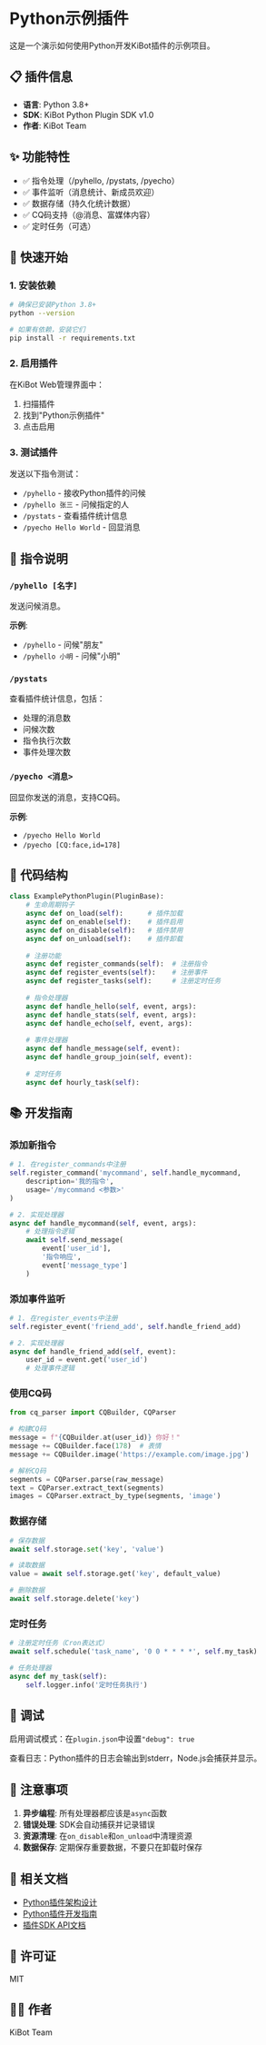 # Python示例插件

这是一个演示如何使用Python开发KiBot插件的示例项目。

## 📋 插件信息

- **语言**: Python 3.8+
- **SDK**: KiBot Python Plugin SDK v1.0
- **作者**: KiBot Team

## ✨ 功能特性

- ✅ 指令处理（/pyhello, /pystats, /pyecho）
- ✅ 事件监听（消息统计、新成员欢迎）
- ✅ 数据存储（持久化统计数据）
- ✅ CQ码支持（@消息、富媒体内容）
- ✅ 定时任务（可选）

## 🚀 快速开始

### 1. 安装依赖

```bash
# 确保已安装Python 3.8+
python --version

# 如果有依赖，安装它们
pip install -r requirements.txt
```

### 2. 启用插件

在KiBot Web管理界面中：
1. 扫描插件
2. 找到"Python示例插件"
3. 点击启用

### 3. 测试插件

发送以下指令测试：

- `/pyhello` - 接收Python插件的问候
- `/pyhello 张三` - 问候指定的人
- `/pystats` - 查看插件统计信息
- `/pyecho Hello World` - 回显消息

## 📖 指令说明

### `/pyhello [名字]`
发送问候消息。

**示例**:
- `/pyhello` - 问候"朋友"
- `/pyhello 小明` - 问候"小明"

### `/pystats`
查看插件统计信息，包括：
- 处理的消息数
- 问候次数
- 指令执行次数
- 事件处理次数

### `/pyecho <消息>`
回显你发送的消息，支持CQ码。

**示例**:
- `/pyecho Hello World`
- `/pyecho [CQ:face,id=178]`

## 🔧 代码结构

```python
class ExamplePythonPlugin(PluginBase):
    # 生命周期钩子
    async def on_load(self):      # 插件加载
    async def on_enable(self):    # 插件启用
    async def on_disable(self):   # 插件禁用
    async def on_unload(self):    # 插件卸载
    
    # 注册功能
    async def register_commands(self):  # 注册指令
    async def register_events(self):    # 注册事件
    async def register_tasks(self):     # 注册定时任务
    
    # 指令处理器
    async def handle_hello(self, event, args):
    async def handle_stats(self, event, args):
    async def handle_echo(self, event, args):
    
    # 事件处理器
    async def handle_message(self, event):
    async def handle_group_join(self, event):
    
    # 定时任务
    async def hourly_task(self):
```

## 📚 开发指南

### 添加新指令

```python
# 1. 在register_commands中注册
self.register_command('mycommand', self.handle_mycommand,
    description='我的指令',
    usage='/mycommand <参数>'
)

# 2. 实现处理器
async def handle_mycommand(self, event, args):
    # 处理指令逻辑
    await self.send_message(
        event['user_id'],
        '指令响应',
        event['message_type']
    )
```

### 添加事件监听

```python
# 1. 在register_events中注册
self.register_event('friend_add', self.handle_friend_add)

# 2. 实现处理器
async def handle_friend_add(self, event):
    user_id = event.get('user_id')
    # 处理事件逻辑
```

### 使用CQ码

```python
from cq_parser import CQBuilder, CQParser

# 构建CQ码
message = f"{CQBuilder.at(user_id)} 你好！"
message += CQBuilder.face(178)  # 表情
message += CQBuilder.image('https://example.com/image.jpg')

# 解析CQ码
segments = CQParser.parse(raw_message)
text = CQParser.extract_text(segments)
images = CQParser.extract_by_type(segments, 'image')
```

### 数据存储

```python
# 保存数据
await self.storage.set('key', 'value')

# 读取数据
value = await self.storage.get('key', default_value)

# 删除数据
await self.storage.delete('key')
```

### 定时任务

```python
# 注册定时任务（Cron表达式）
await self.schedule('task_name', '0 0 * * * *', self.my_task)

# 任务处理器
async def my_task(self):
    self.logger.info('定时任务执行')
```

## 🐛 调试

启用调试模式：在`plugin.json`中设置`"debug": true`

查看日志：Python插件的日志会输出到stderr，Node.js会捕获并显示。

## 📝 注意事项

1. **异步编程**: 所有处理器都应该是`async`函数
2. **错误处理**: SDK会自动捕获并记录错误
3. **资源清理**: 在`on_disable`和`on_unload`中清理资源
4. **数据保存**: 定期保存重要数据，不要只在卸载时保存

## 🔗 相关文档

- [Python插件架构设计](../../../文档/server/文档-server-Python插件架构设计.md)
- [Python插件开发指南](../../../文档/server/文档-server-Python插件开发指南.md)
- [插件SDK API文档](../../core/python-plugin-system/README.md)

## 📄 许可证

MIT

## 👨‍💻 作者

KiBot Team


